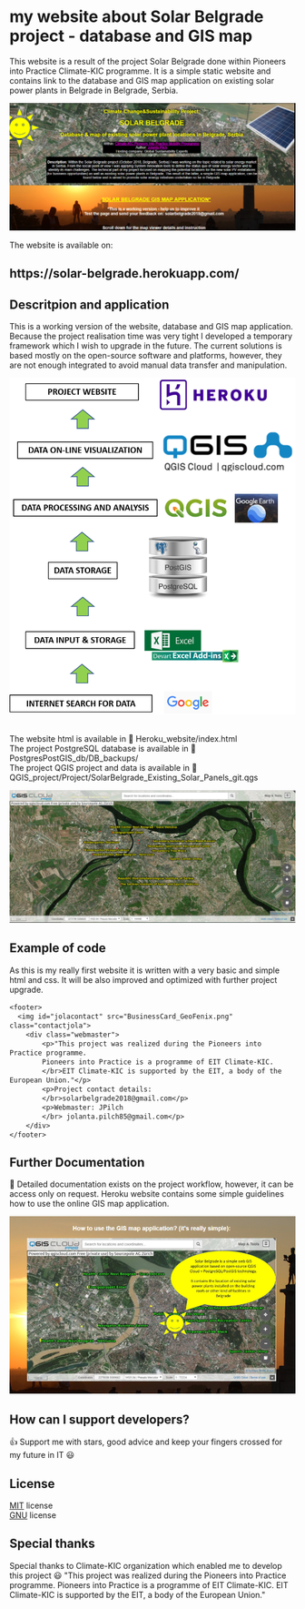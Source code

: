 # my website about Solar Belgrade project - database and GIS map

This website is a result of the project Solar Belgrade done within Pioneers into Practice Climate-KIC programme. 
It is a simple static website and contains link to the database and GIS map application on existing solar power plants in Belgrade in Belgrade, Serbia.

![alt tag](src/website1.png) 

The website is available on:
<h2> https://solar-belgrade.herokuapp.com/ </h2> 

## Descritpion and application 

This is a working version of the website, database and GIS map application. Because the project realisation time was very tight I developed 
a temporary framework which I wish to upgrade in the future. 
The current solutions is based mostly on the open-source software and platforms, however, they are not enough integrated to avoid manual 
data transfer and manipulation. 

![alt tag](src/workflow_schema.png) 

<br/>The website html is available in :open_file_folder: Heroku_website/index.html 
<br/>The project PostgreSQL database is available in :open_file_folder: PostgresPostGIS_db/DB_backups/
<br/>The project QGIS project and data is available in :open_file_folder: QGIS_project/Project/SolarBelgrade_Existing_Solar_Panels_git.qgs

![alt tag](src/mapbrowser.png) 

## Example of code
As this is my really first website it is written with a very basic and simple html and css. 
It will be also improved and optimized with further project upgrade. 

``` 
<footer>
  <img id="jolacontact" src="BusinessCard_GeoFenix.png" class="contactjola">
	<div class="webmaster">
		<p>"This project was realized during the Pioneers into Practice programme. 
		Pioneers into Practice is a programme of EIT Climate-KIC. 
		</br>EIT Climate-KIC is supported by the EIT, a body of the European Union."</p>
		<p>Project contact details: 
		</br>solarbelgrade2018@gmail.com</p>
		<p>Webmaster: JPilch
		</br> jolanta.pilch85@gmail.com</p>
	</div>
</footer>

``` 

## Further Documentation 

:closed_book: Detailed documentation exists on the project workflow, however, it can be access only on request. Heroku website contains some simple guidelines how to use the online GIS map application.

![alt tag](src/website2.png)

## How can I support developers? 

:+1: Support me with stars, good advice and keep your fingers crossed for my future in IT :smiley: 

## License 

[MIT](LICENSE.txt) license
<br/> [GNU](LICENSE.txt) license

## Special thanks 

Special thanks to Climate-KIC organization which enabled me to develop this project :smiley:
"This project was realized during the Pioneers into Practice programme. Pioneers into Practice is a programme of EIT Climate-KIC. 
EIT Climate-KIC is supported by the EIT, a body of the European Union."
